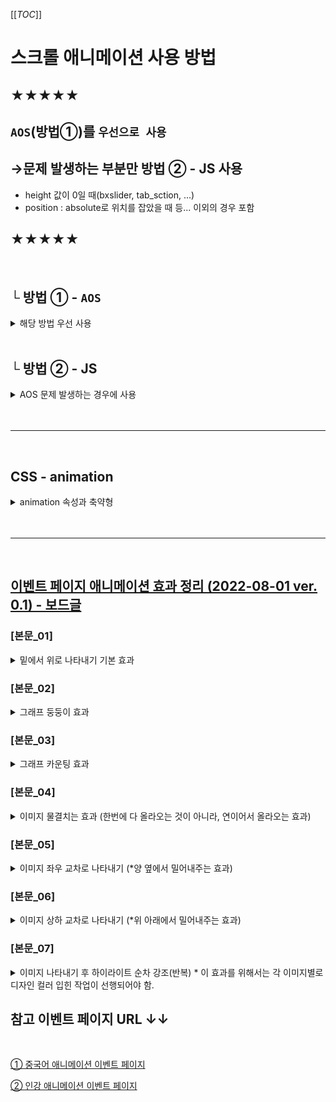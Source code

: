 [[_TOC_]]

# 스크롤 애니메이션 사용 방법

## ★★★★★ 

## `AOS`(방법①)를 `우선으로 사용`

## →문제 발생하는 부분만 방법 ② - JS 사용

- height 값이 0일 때(bxslider, tab_sction, ...)
- position : absolute로 위치를 잡았을 때 등... 이외의 경우 포함

## ★★★★★

<br>

## └ 방법 ① - `AOS`

<details>
<summary>해당 방법 우선 사용</summary>

<br>

## AOS

### 1) Include - 플러그인 불러오기

<br>

##### JS
```js
// 이벤트 php 최상단에서 불러오기
<script src="../modules/event/aos.js"></script>

// 이벤트 js 최상위 load 함수 블럭 최하단에 불러오기
$(window).on('load', function() {
    AOS.init();
});
```

##### CSS
```html
<!-- 이벤트 php 최상단에서 불러오기 -->
<link rel="stylesheet" href="https://unpkg.com/aos@next/dist/aos.css" />
```

<br>

----

### 2) HTML 작성예시

<br>

##### HTML
```html
<img data-aos="fade-up" data-aos-once="true" data-aos-offset="100" data-aos-duration="1000" src="image01.jpg" alt=""/>
```
<br>

사용가능한 옵션
```
data-aos="fade-up" 	<-- 사용할 애니메이션 효과명(필수값) -->
data-aos-offset="200" <-- 애니메이션 효과가 시작될 객체의 위치 설정 -->
data-aos-delay="50"	<-- 애니메이션 재생 대기시간 설정(default: 0) -->
data-aos-duration="1000"	<-- 애니메이션의 재생시간 설정(default: 400) -->
data-aos-easing="ease-in-out"	<-- 애니메이션 시간흐름에 따른 속도설정 옵션(default: ease) -->
data-aos-once="false"	<-- 스크롤 할때마다 애니매이션이 재생될지를 설정(default: false) -->
```

delay와 duration은 0부터 3000까지 설정 가능하고, 50 단위로 설정 변경이 가능

<br>

<br>

### AOS 사용 참고 사이트 ↓↓

### [AOS DEMO](http://michalsnik.github.io/aos/)

### [AOS Github](https://github.com/michalsnik/aos)

<br>

----

<br>

</details>

<br>

## └ 방법 ② - JS

<details>
<summary>AOS 문제 발생하는 경우에 사용</summary>

##### JS
```js
// 이벤트 js 내부에 추가
var scrollEvtCont = $('[data-scroll]');

function hackersScrollFnc() {
    const point = window.innerHeight;

    scrollEvtCont.each(function(idx, item) {
        const rect = item.getBoundingClientRect();

        if(rect.top <= point - point * .1) {
            item.classList.add('on');
        }

        if(item.dataset.scrollOnce === 'false') {
            if((rect.top < point * -1 || rect.top > point)) {
                item.classList.remove('on');
            }
        }
    });
}

$(window).on('scroll', function() {
    hackersScrollFnc();
});

```

<br>

##### HTML
```html
<div class="cont01" data-scroll="true" data-scroll-once="true">
```
엘리먼트에 `data-scroll="true"`, `data-scroll-once="false"`추가 해서 사용.
- `data-scroll` → 해당 엘리먼트가 화면 최상단에 도달하면 class="on"을 붙여줌
- `data-scroll-once` → true : 한번만 실행(default), false : 해당 영역 진입마다 애니매이션 실행


<br>

##### CSS
```css
.cont02.on img{animation:bottom-200 .2s forwards;}
```
엘리먼트에 `.on`을 붙여서 style 적용.

----

</details>

<br>
<br>

----

<br>

## CSS - animation

<details>
<summary>animation 속성과 축약형</summary>

<br>

### animation 속성 종류

- `animation-name` : @keyframes 이름 
- `animation-duratuion` : 타임 프레임의 길이, 키프레임이 동작하는 시간을 설정할 때 사용
- `animation-delay` : 애니메이션을 시작하기 전 지연시간 설정
- `animation-iteration-count` : 반복 횟수 지정
- `animation-timing-function` : 애니메이션 속도 조절 / 그래프 ( linear / ease / ease-in / ease-out / ease-in-out / cubic-bezier )
- `animation-direction` : 반복 방향 설정 ( 정방향 / 역방향 / 번갈아가며)
- `animation-fill-mode` : 애니메이션 시작 / 끝 상태 제어 ( none / forwords / backwords / both )
- `animation-play-state` : 애니메이션 실행 중에 중지되었을 때 계속 진행하거나 멈추게 할 것인지를 지정

<br>

###  animation 축약형
```css
animation: animation-name animation-duration animation-delay animation-iteration-count animation-timing-function animation-direction fill-mode play-state;
```
animation : 이름 > 실행속도 > 지연시간 > 반복횟수 > 애니메이션 속도 조절/그래프 >  반복방향설정 > 끝난후위치 > 실행or정지

<br>

사용예시
```css
animation: fadeIn 4s 1s infinite linear alternate;
/*animation : @keyframes이름 / 동작하는 시간 / 지연시간 / 반복 횟수 / 애니메이션 속도 / 반복 방향 */
```

<br>

### animation css 참고 사이트 ↓↓

### [@keyframes / animation 속성 / 애니메이션 구현](https://neul-carpediem.tistory.com/283)

</details>

<br>

<br>

----


<br>

## [이벤트 페이지 애니메이션 효과 정리 (2022-08-01 ver. 0.1) - 보드글](http://hac.educamp.org/linker.php?menuno=1307&board_id=etc_renewal_plan&board_no=346108)

### [본문_01]

<details>
<summary>밑에서 위로 나타내기 기본 효과</summary>

<br>

예시 이미지)

<img width=500px src="https://gscdn.hackers.co.kr/test/animation/group3_1_01.gif"/>
<br>
<br>
<img width=500px src="https://gscdn.hackers.co.kr/test/animation/group3_1_02.gif"/>
<br>
<br>
<img width=500px src="https://gscdn.hackers.co.kr/test/animation/group3_1_03.gif"/>

<br>
<br>

### 방법① - `AOS` 우선 적용

<br>

##### HTML

```html
<img src="image.jpg" data-aos="fade-up" data-aos-once="true" data-aos-offset="100" data-aos-duration="1000" alt="" />
```
<br>

----

<br>

### AOS 안될 경우 → 방법② JS 적용

<br>

##### HTML

```html
<div class="cont03" data-scroll="true" data-scroll-once="true">
	<img class="img_tit" src="../image.jpg" alt=""/>
</div>
```

##### CSS
```css
.cont03.on .img_tit{animation:bottom-200 1.2s .5s forwards}
```

##### Keyframes CSS
```css
@keyframes bottom-200{
    0% {
        transform: translateY(200px);
    	opacity: 0;
    }
    100% {
        transform: translate(0, 0);
        opacity: 1;
    }
}
```

<br>

### keyframe 사용 예시 ↓↓ 

### [슬라이드 애니메이션 ①](https://tchamp.hackers.com/worksheet/champstudy/guide_202205/scroll_event/keyframes.html#slide)
### [메인 1 - box1](https://tchamp.hackers.com/worksheet/champstudy/guide_202205/scroll_event/example.html#main)

<br>

----

</details>

### [본문_02]

<details>
<summary>그래프 둥둥이 효과</summary>


<br>

예시 이미지)


<img width=500px src="https://gscdn.hackers.co.kr/test/animation/group3_2.gif"/>

<br>
<br>

##### HTML

```html
<img class="bar_txt" src="../bar_txt.png" alt="">
```
##### CSS
```css
.cont01 .bar_txt{animation:updown-10 1s 2s linear infinite;}
```
##### Keyframes CSS
```css
@keyframes updown-10{
    0% {
        transform: translate(0, 0);
    }
    50% {
        transform: translateY(10px);
    }
    100% {
        transform: translate(0, 0);
    }
}
```

<br>

### keyframe 사용 예시 ↓↓ 

### [둥둥이 애니메이션 ①, ②](https://tchamp.hackers.com/worksheet/champstudy/guide_202205/scroll_event/keyframes.html#dungdung)

<br>

----

</details>

### [본문_03]

<details>
<summary>그래프 카운팅 효과</summary>

<br>

예시 이미지)

<img width=500px src="https://gscdn.hackers.co.kr/test/animation/group3_3.gif"/>

<br>
<br>

##### HTML

```html
<div class="num_wrap">
	<div>
		<p class="count" data-count="100" data-count-type="percent">0</p>
		<p class="count" data-count="209820" data-count-type="price">0</p>
	</div>
	<div>
		<p class="count" data-count="200" data-count-type="percent">0</p>
		<p class="count" data-count="419640" data-count-type="price">0</p>
	</div>
	<div>
		<p class="count" data-count="300" data-count-type="percent">0</p>
		<p class="count" data-count="629460" data-count-type="price">0</p>
	</div>
</div>
```

##### JS
```js
var once = true;
var countReg = new RegExp(/\B(?=(\d{3})+(?!\d))/, "g");

function count () {
    if(once) {
        $('.count').each(function () {
            $(this).prop('Counter', 0).animate({
                Counter: $(this).data('count')
            }, {
                duration: 2000,
                easing: 'swing',
                step: function (now) {
                    if($(this).data('count-type') === 'price') {

                        $(this).text((Math.ceil(now).toString().replace(countReg, ",")) + '원')

                    }else if($(this).data('count-type') === 'percent'){

                        $(this).text((Math.ceil(now).toString().replace(countReg, ",")) + '%')
                    }

                }
            });
        });
    }

    once = false;
}
```

<br>

### keyframe 사용 예시 ↓↓ 

### [슬라이드 애니메이션 - ①](https://tchamp.hackers.com/worksheet/champstudy/guide_202205/scroll_event/keyframes.html#slide)
### [카운팅 효과](https://tchamp.hackers.com/worksheet/champstudy/guide_202205/scroll_event/example.html#count)

<br>

----

<br>

</details>

### [본문_04]

<details>
<summary>이미지 물결치는 효과 (한번에 다 올라오는 것이 아니라, 연이어서 올라오는 효과)</summary>

<br>

예시 이미지)

<img width=500px src="https://gscdn.hackers.co.kr/test/animation/group3_4.gif"/>

<br>
<br>

### 방법① - `AOS` 우선 적용

<br>

##### HTML

```html
<img src="../image_1.png" data-aos="fade-up" data-aos-once="true" data-aos-offset="100" data-aos-delay="200" data-aos-duration="1000" alt=""/>
<img src="../image_2.png" data-aos="fade-up" data-aos-once="true" data-aos-offset="100" data-aos-delay="400" data-aos-duration="1000" alt=""/>
<img src="../image_3.png" data-aos="fade-up" data-aos-once="true" data-aos-offset="100" data-aos-delay="600" data-aos-duration="1000" alt=""/>
<img src="../image_4.png" data-aos="fade-up" data-aos-once="true" data-aos-offset="100" data-aos-delay="800" data-aos-duration="1000" alt=""/>
<img src="../image_5.png" data-aos="fade-up" data-aos-once="true" data-aos-offset="100" data-aos-delay="1000" data-aos-duration="1000" alt=""/>
<img src="../image_6.png" data-aos="fade-up" data-aos-once="true" data-aos-offset="100" data-aos-delay="1200" data-aos-duration="1000" alt=""/>
```
<br>

----

<br>

### AOS 안될 경우 → 방법② JS 적용

<br>

##### HTML
```html
<div class="box" data-scroll="true" data-scroll-once="true">
    <img src="../image_1.png" alt=""/>
    <img src="../image_2.png" alt=""/>
    <img src="../image_3.png" alt=""/>
    <img src="../image_4.png" alt=""/>
    <img src="../image_5.png" alt=""/>
    <img src="../image_6.png" alt=""/>
</div>
```
##### CSS
```css
.box.on img{animation:bottom-200 .2s forwards;opacity:0;}
.box.on img:nth-of-type(2){animation-duration:.4s}
.box.on img:nth-of-type(3){animation-duration:.6s}
.box.on img:nth-of-type(4){animation-duration:.8s}
.box.on img:nth-of-type(5){animation-duration:1s}
.box.on img:nth-of-type(6){animation-duration:1.2s}
```
animation-duration사용하여 순차적으로 실행

##### Keyframes CSS
```css
@keyframes bottom-200{
    0% {
        transform: translateY(200px);
        opacity: 0;
    }
    100% {
        transform: translate(0, 0);
        opacity: 1;
    }
}
```

<br>

### keyframe 사용 예시 ↓↓ 

### [슬라이드 애니메이션 - ①](https://tchamp.hackers.com/worksheet/champstudy/guide_202205/scroll_event/keyframes.html#slide)
### [이미지 물결치는 효과 - 아래에서 위로 순차적](https://tchamp.hackers.com/worksheet/champstudy/guide_202205/scroll_event/example.html#wave-left)

<br>

----

<br>

</details>

### [본문_05]

<details>
<summary>이미지 좌우 교차로 나타내기 (*양 옆에서 밀어내주는 효과)</summary>

<br>

예시 이미지)

<img width=500px src="https://gscdn.hackers.co.kr/test/animation/group3_5.gif"/>

<br>

### 방법① - `AOS` 우선 적용

<br>

##### HTML
```html
<img data-aos="fade-left" data-aos-once="true" data-aos-offset="100" data-aos-duration="1000" src="../image_1.png" alt=""/>
<img data-aos="fade-right" data-aos-once="true" data-aos-offset="100" data-aos-duration="1000" src="../image_2.png" alt=""/>
```
<br>

----

<br>

### AOS 안될 경우 → 방법② JS 적용

<br>

##### HTML
```html
<div class="box" data-scroll="true" data-scroll-once="true">
    <img src="../image_1.png" alt=""/>
    <img src="../image_2.png" alt=""/>
</div>
```
##### CSS
```css
.box.on img{animation:left-300 1s forwards;}
.box.on img:nth-of-type(2){animation:right-300 1s .3s forwards;}
```
animation-duration사용하여 순차적으로 실행

##### Keyframes CSS
```css
@keyframes left-300{
    0% {
        transform: translateX(-300px);
        opacity: 0;
    }
    100% {
        transform: translate(0, 0);
        opacity: 1;
    }
}

@keyframes right-300{
    0% {
        transform: translateX(-300px);
        opacity: 0;
    }
    100% {
        transform: translate(0, 0);
        opacity: 1;
    }
}
```

<br>

### keyframe 사용 예시 ↓↓ 

### [슬라이드 애니메이션 - ③, ④](https://tchamp.hackers.com/worksheet/champstudy/guide_202205/scroll_event/keyframes.html#slide)
### [메인 1 - box5, box6](https://tchamp.hackers.com/worksheet/champstudy/guide_202205/scroll_event/example.html#main)
### [이미지 물결치는 효과 - 상하 좌우 순차적](https://tchamp.hackers.com/worksheet/champstudy/guide_202205/scroll_event/example.html#wave-top)

<br>

----

<br>

</details>

### [본문_06]

<details>
<summary>이미지 상하 교차로 나타내기 (*위 아래에서 밀어내주는 효과)</summary>

<br>

예시 이미지)

<img width=500px src="https://gscdn.hackers.co.kr/test/animation/group3_6.gif"/>

<br>

### 방법① - `AOS` 우선 적용

<br>

##### HTML
```html
<img data-aos="fade-down" data-aos-once="true" data-aos-offset="100" data-aos-duration="1000"  src="type2/v1/cont06_ani_01.png" alt=""/>
<img data-aos="fade-up" data-aos-once="true" data-aos-offset="100" data-aos-duration="1000"  src="type2/v1/cont06_ani_02.png" alt=""/>
<img data-aos="fade-down" data-aos-once="true" data-aos-offset="100" data-aos-duration="1000"  src="type2/v1/cont06_ani_03.png" alt=""/>
```

<br>

----

<br>

### AOS 안될 경우 → 방법② JS 적용

<br>

##### HTML
```html
<div class="box" data-scroll="true" data-scroll-once="true">
    <img src="../image_1.png" alt=""/>
    <img src="../image_2.png" alt=""/>
    <img src="../image_3.png" alt=""/>
</div>
```
##### CSS
```css
.box.on img{animation:top-200 1s forwards;}
.box.on img:nth-of-type(2){animation:bottom-200 1s forwards;}
```
##### Keyframes CSS
```css
@keyframes top-200{
    0% {
        transform: translateY(-200px);
        opacity: 0;
    }
    100% {
        transform: translate(0, 0);
        opacity: 1;
    }
}

@keyframes bottom-200{
    0% {
        transform: translateY(200px);
        opacity: 0;
    }
    100% {
        transform: translate(0, 0);
        opacity: 1;
    }
}
```

<br>

### keyframe 사용 예시 ↓↓ 

### [슬라이드 애니메이션 - ①, ②](https://tchamp.hackers.com/worksheet/champstudy/guide_202205/scroll_event/keyframes.html#slide)
### [이미지 물결치는 효과 - 상하 좌우 순차적](https://tchamp.hackers.com/worksheet/champstudy/guide_202205/scroll_event/example.html#wave-top)

<br>

----

<br>

</details>

### [본문_07]

<details>
<summary>이미지 나타내기 후 하이라이트 순차 강조(반복)   * 이 효과를 위해서는 각 이미지별로 디자인 컬러 입힌 작업이 선행되어야 함.</summary>

<br>

예시 이미지)


<img width=500px src="https://gscdn.hackers.co.kr/test/animation/group3_7.gif"/>

<br>
<br>

- 이미지 나타내기 → 상단 [본문_01] 밑에서 위로 나타내기 기본 효과]

- 해당 하이라이트 순차 강조(반복)은 GIF 파일 사용

<br>

### keyframe 사용 예시 ↓↓ 

### [슬라이드 애니메이션 - ①](https://tchamp.hackers.com/worksheet/champstudy/guide_202205/scroll_event/keyframes.html#slide)

<br>

----

<br>

</details>

## 참고 이벤트 페이지 URL ↓↓

<br>

[① 중국어 애니메이션 이벤트 페이지](https://china.hackers.com/?c=event&evt_id=22040501&sk=type2)

[② 인강 애니메이션 이벤트 페이지](https://tchamp.hackers.com/?c=event&evt_id=19032102&sk=type5)

<br>